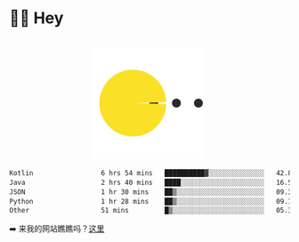 
# 👋🏻 Hey
<div align="center">
	<br>
	<img src="https://raw.githubusercontent.com/Aniket965/Aniket965/master/pacman.svg?sanitize=true" width="200" height="200">
	<br>
</div>

<!--START_SECTION:waka-->

```txt
Kotlin                 6 hrs 54 mins   ██████████▓░░░░░░░░░░░░░░   42.81 %
Java                   2 hrs 40 mins   ████░░░░░░░░░░░░░░░░░░░░░   16.57 %
JSON                   1 hr 30 mins    ██▒░░░░░░░░░░░░░░░░░░░░░░   09.34 %
Python                 1 hr 28 mins    ██▒░░░░░░░░░░░░░░░░░░░░░░   09.10 %
Other                  51 mins         █▒░░░░░░░░░░░░░░░░░░░░░░░   05.31 %
```

<!--END_SECTION:waka-->

 ➡️  来我的网站瞧瞧吗？[这里](https://www.shaolongfei.com)
